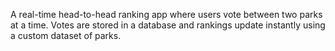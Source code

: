 A real-time head-to-head ranking app where users vote between two parks at a time. Votes are stored in a database and rankings update instantly using a custom dataset of parks.
